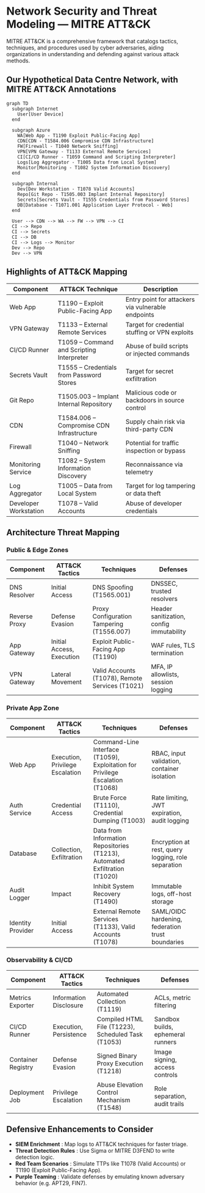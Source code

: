 # Network Security and Threat Modeling — MITRE ATT&CK

MITRE ATT&CK is a comprehensive framework that catalogs tactics, techniques, and procedures used by cyber adversaries, aiding organizations in understanding and defending against various attack methods.

## Our Hypothetical Data Centre Network, with MITRE ATT&CK Annotations

```mermaid
graph TD
  subgraph Internet
    User[User Device]
  end

  subgraph Azure
    WA[Web App - T1190 Exploit Public-Facing App]
    CDN[CDN - T1584.006 Compromise CDN Infrastructure]
    FW[Firewall - T1040 Network Sniffing]
    VPN[VPN Gateway - T1133 External Remote Services]
    CI[CI/CD Runner - T1059 Command and Scripting Interpreter]
    Logs[Log Aggregator - T1005 Data from Local System]
    Monitor[Monitoring - T1082 System Information Discovery]
  end

  subgraph Internal
    Dev[Dev Workstation - T1078 Valid Accounts]
    Repo[Git Repo - T1505.003 Implant Internal Repository]
    Secrets[Secrets Vault - T1555 Credentials from Password Stores]
    DB[Database - T1071.001 Application Layer Protocol - Web]
  end

  User --> CDN --> WA --> FW --> VPN --> CI
  CI --> Repo
  CI --> Secrets
  CI --> DB
  CI --> Logs --> Monitor
  Dev --> Repo
  Dev --> VPN
```

## Highlights of ATT&CK Mapping


| Component             | ATT&CK Technique                           | Description                                        |
| ----------------------- | -------------------------------------------- | ---------------------------------------------------- |
| Web App               | T1190 – Exploit Public-Facing App         | Entry point for attackers via vulnerable endpoints |
| VPN Gateway           | T1133 – External Remote Services          | Target for credential stuffing or VPN exploits     |
| CI/CD Runner          | T1059 – Command and Scripting Interpreter | Abuse of build scripts or injected commands        |
| Secrets Vault         | T1555 – Credentials from Password Stores  | Target for secret exfiltration                     |
| Git Repo              | T1505.003 – Implant Internal Repository   | Malicious code or backdoors in source control      |
| CDN                   | T1584.006 – Compromise CDN Infrastructure | Supply chain risk via third-party CDN              |
| Firewall              | T1040 – Network Sniffing                  | Potential for traffic inspection or bypass         |
| Monitoring Service    | T1082 – System Information Discovery      | Reconnaissance via telemetry                       |
| Log Aggregator        | T1005 – Data from Local System            | Target for log tampering or data theft             |
| Developer Workstation | T1078 – Valid Accounts                    | Abuse of developer credentials                     |

## Architecture Threat Mapping


### Public & Edge Zones


| Component     | ATT&CK Tactics            | Techniques                                      | Defenses                                 |
| --------------- | --------------------------- | ------------------------------------------------- | ------------------------------------------ |
| DNS Resolver  | Initial Access            | DNS Spoofing (T1565.001)                        | DNSSEC, trusted resolvers                |
| Reverse Proxy | Defense Evasion           | Proxy Configuration Tampering (T1556.007)       | Header sanitization, config immutability |
| App Gateway   | Initial Access, Execution | Exploit Public-Facing App (T1190)               | WAF rules, TLS termination               |
| VPN Gateway   | Lateral Movement          | Valid Accounts (T1078), Remote Services (T1021) | MFA, IP allowlists, session logging      |

### Private App Zone


| Component         | ATT&CK Tactics                  | Techniques                                                                    | Defenses                                           |
| ------------------- | --------------------------------- | ------------------------------------------------------------------------------- | ---------------------------------------------------- |
| Web App           | Execution, Privilege Escalation | Command-Line Interface (T1059), Exploitation for Privilege Escalation (T1068) | RBAC, input validation, container isolation        |
| Auth Service      | Credential Access               | Brute Force (T1110), Credential Dumping (T1003)                               | Rate limiting, JWT expiration, audit logging       |
| Database          | Collection, Exfiltration        | Data from Information Repositories (T1213), Automated Exfiltration (T1020)    | Encryption at rest, query logging, role separation |
| Audit Logger      | Impact                          | Inhibit System Recovery (T1490)                                               | Immutable logs, off-host storage                   |
| Identity Provider | Initial Access                  | External Remote Services (T1133), Valid Accounts (T1078)                      | SAML/OIDC hardening, federation trust boundaries   |

### Observability & CI/CD


| Component          | ATT&CK Tactics         | Techniques                                         | Defenses                          |
| -------------------- | ------------------------ | ---------------------------------------------------- | ----------------------------------- |
| Metrics Exporter   | Information Disclosure | Automated Collection (T1119)                       | ACLs, metric filtering            |
| CI/CD Runner       | Execution, Persistence | Compiled HTML File (T1223), Scheduled Task (T1053) | Sandbox builds, ephemeral runners |
| Container Registry | Defense Evasion        | Signed Binary Proxy Execution (T1218)              | Image signing, access controls    |
| Deployment Job     | Privilege Escalation   | Abuse Elevation Control Mechanism (T1548)          | Role separation, audit trails     |

## Defensive Enhancements to Consider

* **SIEM Enrichment** : Map logs to ATT&CK techniques for faster triage.
* **Threat Detection Rules** : Use Sigma or MITRE D3FEND to write detection logic.
* **Red Team Scenarios** : Simulate TTPs like T1078 (Valid Accounts) or T1190 (Exploit Public-Facing App).
* **Purple Teaming** : Validate defenses by emulating known adversary behavior (e.g. APT29, FIN7).
